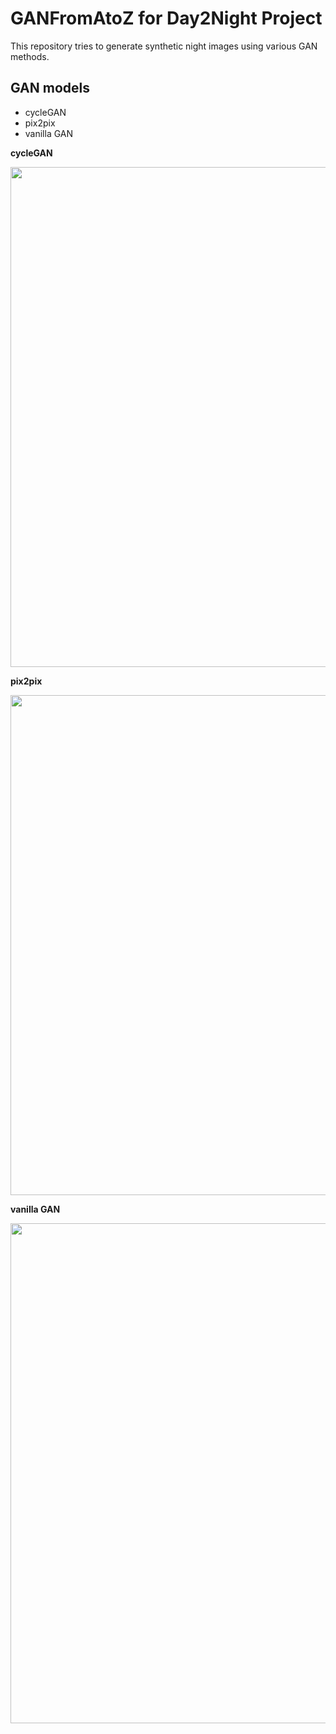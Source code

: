 # GANFromAtoZ for Day2Night Project
This repository tries to generate synthetic night images using various GAN methods.

## GAN models
- cycleGAN
- pix2pix
- vanilla GAN

**cycleGAN**
<p align="center">
<img src="https://user-images.githubusercontent.com/37034031/39303992-1b99404e-4993-11e8-8bd5-8ae4dc557847.png" width=800>
</p>

**pix2pix**
<p align="center">
<img src="https://user-images.githubusercontent.com/37034031/42743956-9ce5f1ec-8903-11e8-8688-75d94f2e8c47.png" width=800>
</p>

**vanilla GAN**
<p align="center">
<img src="https://user-images.githubusercontent.com/37034031/42319732-cec97536-808d-11e8-917e-489119d01929.png" width=800>
</p>
